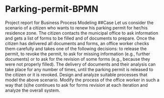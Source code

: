# Parking-permit-BPMN
Project report for Business Process Modeling
##Case
Let us consider the scenario of a citizen who wants to renew his parking permit for her/his residence zone. The citizen contacts the municipal office to ask information and gets a list of forms to be filled and of documents to prepare. Once the citizen has delivered all documents and forms, an office worker checks them carefully and takes one of the following decisions: to release the permit, to revoke the permit, to ask for missing information (e.g., further documents) or to ask for the revision of some forms (e.g., because they were not properly filled). The delivery of documents and their analysis can take place for any number of times, until the parking permit is released to the citizen or it is revoked.
Design and analyze suitable processes that model the above scenario.
Modify the process of the office worker in such a way that (s)he continues to ask for forms revision at each iteration and analyze the overall system.

